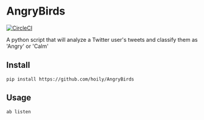 # AngryBirds
[![CircleCI](https://circleci.com/gh/hoily/AngryBirds.svg?style=svg)](https://circleci.com/gh/hoily/AngryBirds)

A python script that will analyze a Twitter user's tweets and classify 
them as 'Angry' or 'Calm'

## Install

    pip install https://github.com/hoily/AngryBirds

## Usage
    ab listen

